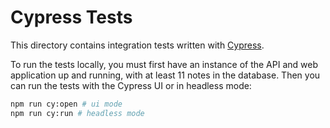 # Cypress Tests

This directory contains integration tests written with [Cypress](https://www.cypress.io/).

To run the tests locally, you must first have an instance of the API and web application up and running, with at least 11 notes in the database. Then you can run the tests with the Cypress UI or in headless mode:

```bash
npm run cy:open # ui mode
npm run cy:run # headless mode
```

